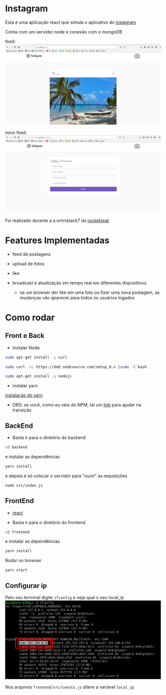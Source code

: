 # Instagram

Esta é uma aplicação react que simula o aplicativo do [instagram](https://www.instagram.com/)

Conta com um servidor node e conexão com o mongoDB

feed:
![feed](imagens_readme/Screenshot_20190802_161212.png)

novo feed:
![feed](imagens_readme/Screenshot_20190802_161035.png)


Foi realizado durante a a omnistack7 da [rocketseat](https://rocketseat.com.br/)

# Features Implementadas
- feed de postagens

- upload de fotos

- like

- broadcast e atualização em tempo real em diferentes dispositivos
    - se um browser der like em uma foto ou fizer uma nova postagem, as mudanças vão aparecer para todos os usuários logados

# Como rodar

## Front e Back

- Instalar Node

```sh
sudo apt-get install -y curl
```

```sh
sudo curl -sL https://deb.nodesource.com/setup_8.x |sudo -E bash
```

```sh
sudo apt-get install -y nodejs
```

- instalar yarn

[instalação do yarn](https://yarnpkg.com/pt-BR/docs/install#debian-stable)


- OBS: se você, como eu veio do NPM, taí um [link](https://yarnpkg.com/lang/pt-br/docs/migrating-from-npm/) para ajudar na transição


## BackEnd

- Basta ir para o diretório do backend
```sh
cd backend
```

e instalar as dependências
```sh
yarn install
```

e depois é só colocar o servidor para "ouvir" as requisições
```sh
node src/index.js
```


## FrontEnd

- [react](https://reactjs.org/docs/getting-started.html)

- Basta ir para o diretório do frontend
```sh
cd frontend
```

e instalar as dependências
```sh
yarn install
```

Rodar no browser
```sh
yarn start
```

## Configurar ip

Pelo seu terminal digite `ifconfig` e veja qual o seu local_ip
![ifconfig](imagens_readme/ifconfig.png)

Nos arquivos `frontend/src/consts.js` altere a variável `local_ip`